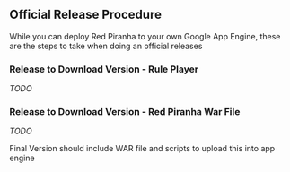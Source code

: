## Official Release Procedure ##

While you can deploy Red Piranha to your own Google App Engine, these are the steps to take when doing an official releases

### Release to Download Version - Rule Player ###

_TODO_

### Release to Download Version - Red Piranha War File ###

_TODO_

Final Version should include WAR file and scripts to upload this into app engine